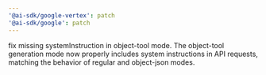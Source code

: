 ```yaml
---
'@ai-sdk/google-vertex': patch
'@ai-sdk/google': patch
---
```


fix missing systemInstruction in object-tool mode. The object-tool generation mode now properly includes system instructions in API requests, matching the behavior of regular and object-json modes.
